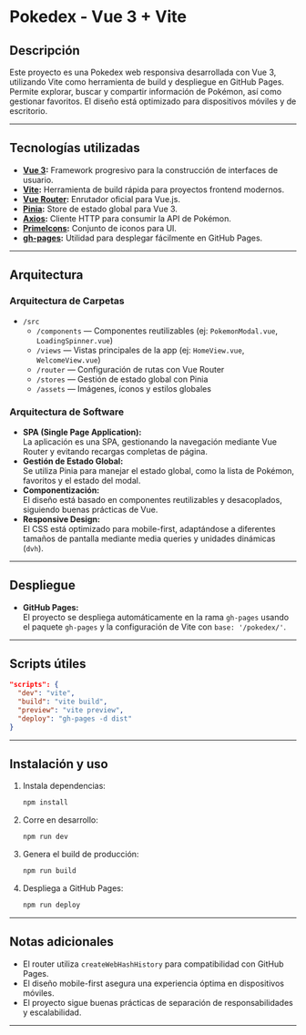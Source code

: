 # Pokedex - Vue 3 + Vite

## Descripción

Este proyecto es una Pokedex web responsiva desarrollada con Vue 3, utilizando Vite como herramienta de build y despliegue en GitHub Pages. Permite explorar, buscar y compartir información de Pokémon, así como gestionar favoritos. El diseño está optimizado para dispositivos móviles y de escritorio.

---

## Tecnologías utilizadas

- **[Vue 3](https://vuejs.org/):** Framework progresivo para la construcción de interfaces de usuario.
- **[Vite](https://vitejs.dev/):** Herramienta de build rápida para proyectos frontend modernos.
- **[Vue Router](https://router.vuejs.org/):** Enrutador oficial para Vue.js.
- **[Pinia](https://pinia.vuejs.org/):** Store de estado global para Vue 3.
- **[Axios](https://axios-http.com/):** Cliente HTTP para consumir la API de Pokémon.
- **[PrimeIcons](https://www.primefaces.org/primeicons/):** Conjunto de iconos para UI.
- **[gh-pages](https://www.npmjs.com/package/gh-pages):** Utilidad para desplegar fácilmente en GitHub Pages.

---

## Arquitectura

### Arquitectura de Carpetas

- `/src`
  - `/components` — Componentes reutilizables (ej: `PokemonModal.vue`, `LoadingSpinner.vue`)
  - `/views` — Vistas principales de la app (ej: `HomeView.vue`, `WelcomeView.vue`)
  - `/router` — Configuración de rutas con Vue Router
  - `/stores` — Gestión de estado global con Pinia
  - `/assets` — Imágenes, íconos y estilos globales

### Arquitectura de Software

- **SPA (Single Page Application):**  
  La aplicación es una SPA, gestionando la navegación mediante Vue Router y evitando recargas completas de página.
- **Gestión de Estado Global:**  
  Se utiliza Pinia para manejar el estado global, como la lista de Pokémon, favoritos y el estado del modal.
- **Componentización:**  
  El diseño está basado en componentes reutilizables y desacoplados, siguiendo buenas prácticas de Vue.
- **Responsive Design:**  
  El CSS está optimizado para mobile-first, adaptándose a diferentes tamaños de pantalla mediante media queries y unidades dinámicas (`dvh`).

---

## Despliegue

- **GitHub Pages:**  
  El proyecto se despliega automáticamente en la rama `gh-pages` usando el paquete `gh-pages` y la configuración de Vite con `base: '/pokedex/'`.

---

## Scripts útiles

```json
"scripts": {
  "dev": "vite",
  "build": "vite build",
  "preview": "vite preview",
  "deploy": "gh-pages -d dist"
}
```

---

## Instalación y uso

1. Instala dependencias:
   ```sh
   npm install
   ```
2. Corre en desarrollo:
   ```sh
   npm run dev
   ```
3. Genera el build de producción:
   ```sh
   npm run build
   ```
4. Despliega a GitHub Pages:
   ```sh
   npm run deploy
   ```

---

## Notas adicionales

- El router utiliza `createWebHashHistory` para compatibilidad con GitHub Pages.
- El diseño mobile-first asegura una experiencia óptima en dispositivos móviles.
- El proyecto sigue buenas prácticas de separación de responsabilidades y escalabilidad.

---